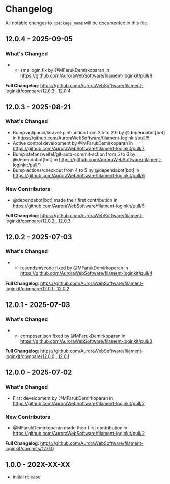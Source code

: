 # Changelog

All notable changes to `:package_name` will be documented in this file.

## 12.0.4 - 2025-09-05

### What's Changed

* - sms login fix by @MFarukDemirkoparan in https://github.com/AuroraWebSoftware/filament-loginkit/pull/8
  

**Full Changelog**: https://github.com/AuroraWebSoftware/filament-loginkit/compare/12.0.3...12.0.4

## 12.0.3 - 2025-08-21

### What's Changed

* Bump aglipanci/laravel-pint-action from 2.5 to 2.6 by @dependabot[bot] in https://github.com/AuroraWebSoftware/filament-loginkit/pull/5
* Active control development by @MFarukDemirkoparan in https://github.com/AuroraWebSoftware/filament-loginkit/pull/7
* Bump stefanzweifel/git-auto-commit-action from 5 to 6 by @dependabot[bot] in https://github.com/AuroraWebSoftware/filament-loginkit/pull/1
* Bump actions/checkout from 4 to 5 by @dependabot[bot] in https://github.com/AuroraWebSoftware/filament-loginkit/pull/6

### New Contributors

* @dependabot[bot] made their first contribution in https://github.com/AuroraWebSoftware/filament-loginkit/pull/5

**Full Changelog**: https://github.com/AuroraWebSoftware/filament-loginkit/compare/12.0.2...12.0.3

## 12.0.2 - 2025-07-03

### What's Changed

* - resendsmscode fixed by @MFarukDemirkoparan in https://github.com/AuroraWebSoftware/filament-loginkit/pull/4
  

**Full Changelog**: https://github.com/AuroraWebSoftware/filament-loginkit/compare/12.0.1...12.0.2

## 12.0.1 - 2025-07-03

### What's Changed

* - composer.json fixed by @MFarukDemirkoparan in https://github.com/AuroraWebSoftware/filament-loginkit/pull/3
  

**Full Changelog**: https://github.com/AuroraWebSoftware/filament-loginkit/compare/12.0.0...12.0.1

## 12.0.0 - 2025-07-02

### What's Changed

* First development by @MFarukDemirkoparan in https://github.com/AuroraWebSoftware/filament-loginkit/pull/2

### New Contributors

* @MFarukDemirkoparan made their first contribution in https://github.com/AuroraWebSoftware/filament-loginkit/pull/2

**Full Changelog**: https://github.com/AuroraWebSoftware/filament-loginkit/commits/12.0.0

## 1.0.0 - 202X-XX-XX

- initial release
